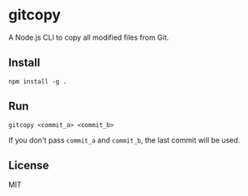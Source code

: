 # gitcopy
A Node.js CLI to copy all modified files from Git.

## Install
```
npm install -g .
```

## Run
```
gitcopy <commit_a> <commit_b>
```
If you don't pass `commit_a` and `commit_b`, the last commit will be used.

## License
MIT
